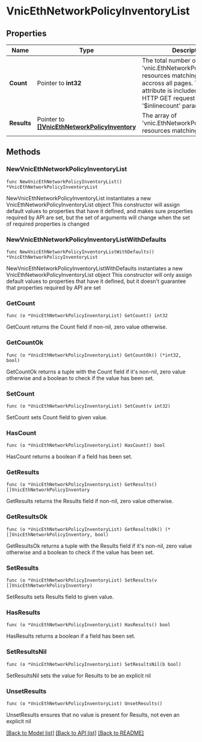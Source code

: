 # VnicEthNetworkPolicyInventoryList

## Properties

Name | Type | Description | Notes
------------ | ------------- | ------------- | -------------
**Count** | Pointer to **int32** | The total number of &#39;vnic.EthNetworkPolicyInventory&#39; resources matching the request, accross all pages. The &#39;Count&#39; attribute is included when the HTTP GET request includes the &#39;$inlinecount&#39; parameter. | [optional] 
**Results** | Pointer to [**[]VnicEthNetworkPolicyInventory**](VnicEthNetworkPolicyInventory.md) | The array of &#39;vnic.EthNetworkPolicyInventory&#39; resources matching the request. | [optional] 

## Methods

### NewVnicEthNetworkPolicyInventoryList

`func NewVnicEthNetworkPolicyInventoryList() *VnicEthNetworkPolicyInventoryList`

NewVnicEthNetworkPolicyInventoryList instantiates a new VnicEthNetworkPolicyInventoryList object
This constructor will assign default values to properties that have it defined,
and makes sure properties required by API are set, but the set of arguments
will change when the set of required properties is changed

### NewVnicEthNetworkPolicyInventoryListWithDefaults

`func NewVnicEthNetworkPolicyInventoryListWithDefaults() *VnicEthNetworkPolicyInventoryList`

NewVnicEthNetworkPolicyInventoryListWithDefaults instantiates a new VnicEthNetworkPolicyInventoryList object
This constructor will only assign default values to properties that have it defined,
but it doesn't guarantee that properties required by API are set

### GetCount

`func (o *VnicEthNetworkPolicyInventoryList) GetCount() int32`

GetCount returns the Count field if non-nil, zero value otherwise.

### GetCountOk

`func (o *VnicEthNetworkPolicyInventoryList) GetCountOk() (*int32, bool)`

GetCountOk returns a tuple with the Count field if it's non-nil, zero value otherwise
and a boolean to check if the value has been set.

### SetCount

`func (o *VnicEthNetworkPolicyInventoryList) SetCount(v int32)`

SetCount sets Count field to given value.

### HasCount

`func (o *VnicEthNetworkPolicyInventoryList) HasCount() bool`

HasCount returns a boolean if a field has been set.

### GetResults

`func (o *VnicEthNetworkPolicyInventoryList) GetResults() []VnicEthNetworkPolicyInventory`

GetResults returns the Results field if non-nil, zero value otherwise.

### GetResultsOk

`func (o *VnicEthNetworkPolicyInventoryList) GetResultsOk() (*[]VnicEthNetworkPolicyInventory, bool)`

GetResultsOk returns a tuple with the Results field if it's non-nil, zero value otherwise
and a boolean to check if the value has been set.

### SetResults

`func (o *VnicEthNetworkPolicyInventoryList) SetResults(v []VnicEthNetworkPolicyInventory)`

SetResults sets Results field to given value.

### HasResults

`func (o *VnicEthNetworkPolicyInventoryList) HasResults() bool`

HasResults returns a boolean if a field has been set.

### SetResultsNil

`func (o *VnicEthNetworkPolicyInventoryList) SetResultsNil(b bool)`

 SetResultsNil sets the value for Results to be an explicit nil

### UnsetResults
`func (o *VnicEthNetworkPolicyInventoryList) UnsetResults()`

UnsetResults ensures that no value is present for Results, not even an explicit nil

[[Back to Model list]](../README.md#documentation-for-models) [[Back to API list]](../README.md#documentation-for-api-endpoints) [[Back to README]](../README.md)


